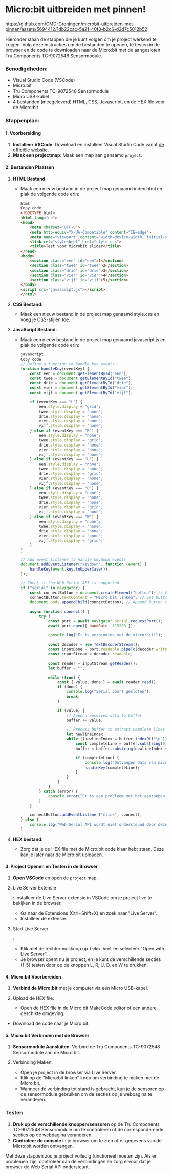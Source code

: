 # Micro:bit uitbreiden met pinnen!

https://github.com/CMD-Groningen/microbit-uitbreiden-met-pinnen/assets/5694412/1db22cac-5a21-40f8-b2c6-d2d7c5012b52

Hieronder staan de stappen die je kunt volgen om je project werkend te krijgen. Volg deze instructies om de bestanden te openen, te testen in de browser en de code te downloaden naar de Micro:bit met de aangesloten Tru Components TC-9072548 Sensormodule.

### Benodigdheden:

- Visual Studio Code (VSCode)
- Micro:bit
- Tru Components TC-9072548 Sensormodule
- Micro USB-kabel
- 4 bestanden (meegeleverd) HTML, CSS, Javascript, en de HEX file voor de Micro:bit

### Stappenplan:

#### 1. Voorbereiding

1. **Installeer VSCode**: Download en installeer Visual Studio Code vanaf [de officiële website](https://code.visualstudio.com/).
2. **Maak een projectmap**: Maak een map aan genaamd `project`.

#### 2. Bestanden Plaatsen

1. **HTML Bestand**:

   - Maak een nieuw bestand in de project map genaamd index.html en plak de volgende code erin:

     ```html
     html
     Copy code
     <!DOCTYPE html>
     <html lang="en">
     <head>
         <meta charset="UTF-8">
         <meta http-equiv="X-UA-Compatible" content="IE=edge">
         <meta name="viewport" content="width=device-width, initial-scale=1.0">
         <link rel="stylesheet" href="style.css">
         <title>Test voor Microbit slider</title>
     </head>
     <body>
         <section class="een" id="een">1</section>
         <section class="twee" id="twee">2</section>
         <section class="drie" id="drie">3</section>
         <section class="vier" id="vier">4</section>
         <section class="vijf" id="vijf">5</section>
     </body>
     <script src="javascript.js"></script>
     </html>
     ```

2. **CSS Bestand**:

   - Maak een nieuw bestand in de project map genaamd style.css en voeg je CSS-stijlen toe.

3. **JavaScript Bestand**:

   - Maak een nieuw bestand in de project map genaamd javascript.js en plak de volgende code erin:

     ```javascript
     javascript
     Copy code
     // Define a function to handle key events
     function handleKey(eventKey) {
         const een = document.getElementById("een");
         const twee = document.getElementById("twee");
         const drie = document.getElementById("drie");
         const vier = document.getElementById("vier");
         const vijf = document.getElementById("vijf");
     
         if (eventKey === "L") {
             een.style.display = "grid";
             twee.style.display = "none";
             drie.style.display = "none";
             vier.style.display = "none";
             vijf.style.display = "none";
         } else if (eventKey === "R") {
             een.style.display = "none";
             twee.style.display = "grid";
             drie.style.display = "none";
             vier.style.display = "none";
             vijf.style.display = "none";
         } else if (eventKey === "U") {
             een.style.display = "none";
             twee.style.display = "none";
             drie.style.display = "grid";
             vier.style.display = "none";
             vijf.style.display = "none";
         } else if (eventKey === "D") {
             een.style.display = "none";
             twee.style.display = "none";
             drie.style.display = "none";
             vier.style.display = "grid";
             vijf.style.display = "none";
         } else if (eventKey === "W") {
             een.style.display = "none";
             twee.style.display = "none";
             drie.style.display = "none";
             vier.style.display = "none";
             vijf.style.display = "grid";
         }
     }
     
     // Add event listener to handle keydown events
     document.addEventListener("keydown", function (event) {
         handleKey(event.key.toUpperCase());
     });
     
     // Check if the Web Serial API is supported
     if ("serial" in navigator) {
         const connectButton = document.createElement("button"); // Create a connect button
         connectButton.textContent = "Micro:bit linken"; // Set button text
         document.body.appendChild(connectButton); // Append button to the document body
     
         async function connect() {
             try {
                 const port = await navigator.serial.requestPort();
                 await port.open({ baudRate: 115200 });
     
                 console.log("Er is verbinding met de micro:bit!");
     
                 const decoder = new TextDecoderStream();
                 const inputDone = port.readable.pipeTo(decoder.writable);
                 const inputStream = decoder.readable;
     
                 const reader = inputStream.getReader();
                 let buffer = "";
     
                 while (true) {
                     const { value, done } = await reader.read();
                     if (done) {
                         console.log("Serial poort gesloten");
                         break;
                     }
     
                     if (value) {
                         // Append received data to buffer
                         buffer += value;
     
                         // Process buffer to extract complete lines
                         let newlineIndex;
                         while ((newlineIndex = buffer.indexOf("\n")) !== -1) {
                             const completeLine = buffer.substring(0, newlineIndex).trim();
                             buffer = buffer.substring(newlineIndex + 1);
     
                             if (completeLine) {
                                 console.log("Ontvangen data van micro:bit:", completeLine);
                                 handleKey(completeLine);
                             }
                         }
                     }
                 }
             } catch (error) {
                 console.error("Er is een probleem met het aanroepen van de micro:bit: ", error);
             }
         }
     
         connectButton.addEventListener("click", connect);
     } else {
         console.log("Web Serial API wordt niet ondersteund door deze browser.");
     }
     ```

4. **HEX bestand**:

   - Zorg dat je de HEX file met de Micro:bit code klaar hebt staan. Deze kan je later naar de Micro:bit uploaden.

#### 3. Project Openen en Testen in de Browser

1. **Open VSCode** en open de `project` map.

2. Live Server Extensie

   : Installeer de Live Server extensie in VSCode om je project live te bekijken in de browser.

   - Ga naar de Extensions (Ctrl+Shift+X) en zoek naar "Live Server".
   - Installeer de extensie.

3. Start Live Server

   :

   - Klik met de rechtermuisknop op `index.html` en selecteer "Open with Live Server".
   - Je browser opent nu je project, en je kunt de verschillende secties (1-5) testen door op de knoppen L, R, U, D, en W te drukken.

#### 4. Micro:bit Voorbereiden

1. **Verbind de Micro:bit** met je computer via een Micro USB-kabel.

2. Upload de HEX file:

   - Open de HEX file in de Micro:bit MakeCode editor of een andere geschikte omgeving.
- Download de code naar je Micro:bit.

#### 5. Micro:bit Verbinden met de Browser

1. **Sensormodule Aansluiten**: Verbind de Tru Components TC-9072548 Sensormodule aan de Micro:bit.

2. Verbinding Maken:

   - Open je project in de browser via Live Server.
   - Klik op de "Micro:bit linken" knop om verbinding te maken met de Micro:bit.
   - Wanneer de verbinding tot stand is gebracht, kun je de sensoren op de sensormodule gebruiken om de secties op je webpagina te veranderen.

### Testen

1. **Druk op de verschillende knoppen/sensoren** op de Tru Components TC-9072548 Sensormodule om te controleren of de corresponderende secties op de webpagina veranderen.
2. **Controleer de console** in je browser om te zien of er gegevens van de Micro:bit worden ontvangen.

Met deze stappen zou je project volledig functioneel moeten zijn. Als er problemen zijn, controleer dan de verbindingen en zorg ervoor dat je browser de Web Serial API ondersteunt.
